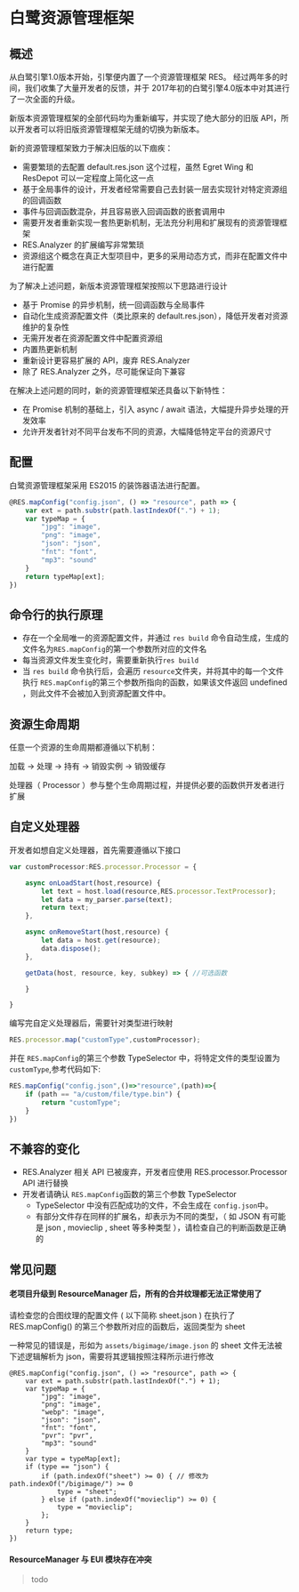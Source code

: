 # 白鹭资源管理框架

## 概述

从白鹭引擎1.0版本开始，引擎便内置了一个资源管理框架 RES。
经过两年多的时间，我们收集了大量开发者的反馈，并于 2017年初的白鹭引擎4.0版本中对其进行了一次全面的升级。

新版本资源管理框架的全部代码均为重新编写，并实现了绝大部分的旧版 API，所以开发者可以将旧版资源管理框架无缝的切换为新版本。

新的资源管理框架致力于解决旧版的以下痼疾：
* 需要繁琐的去配置 default.res.json 这个过程，虽然 Egret Wing 和 ResDepot 可以一定程度上简化这一点
* 基于全局事件的设计，开发者经常需要自己去封装一层去实现针对特定资源组的回调函数
* 事件与回调函数混杂，并且容易嵌入回调函数的嵌套调用中
* 需要开发者重新实现一套热更新机制，无法充分利用和扩展现有的资源管理框架
* RES.Analyzer 的扩展编写非常繁琐
* 资源组这个概念在真正大型项目中，更多的采用动态方式，而非在配置文件中进行配置


为了解决上述问题，新版本资源管理框架按照以下思路进行设计
* 基于 Promise 的异步机制，统一回调函数与全局事件
* 自动化生成资源配置文件（类比原来的 default.res.json），降低开发者对资源维护的复杂性
* 无需开发者在资源配置文件中配置资源组
* 内置热更新机制
* 重新设计更容易扩展的 API，废弃 RES.Analyzer 
* 除了 RES.Analyzer 之外，尽可能保证向下兼容

在解决上述问题的同时，新的资源管理框架还具备以下新特性：
* 在 Promise 机制的基础上，引入 async / await 语法，大幅提升异步处理的开发效率
* 允许开发者针对不同平台发布不同的资源，大幅降低特定平台的资源尺寸

## 配置

白鹭资源管理框架采用 ES2015 的装饰器语法进行配置。

```typescript
@RES.mapConfig("config.json", () => "resource", path => {
    var ext = path.substr(path.lastIndexOf(".") + 1);
    var typeMap = {
        "jpg": "image",
        "png": "image",
        "json": "json",
        "fnt": "font",
        "mp3": "sound"
    }
    return typeMap[ext];
})
```

## 命令行的执行原理
* 存在一个全局唯一的资源配置文件，并通过 ```res build``` 命令自动生成，生成的文件名为```RES.mapConfig```的第一个参数所对应的文件名
* 每当资源文件发生变化时，需要重新执行```res build```
* 当 ```res build``` 命令执行后，会遍历 ```resource```文件夹，并将其中的每一个文件执行 ```RES.mapConfig```的第三个参数所指向的函数，如果该文件返回 undefined ，则此文件不会被加入到资源配置文件中。


<a name="processor"></a>

## 资源生命周期

任意一个资源的生命周期都遵循以下机制：

加载 -> 处理 -> 持有 -> 销毁实例 -> 销毁缓存

处理器（ Processor ）参与整个生命周期过程，并提供必要的函数供开发者进行扩展


## 自定义处理器

开发者如想自定义处理器，首先需要遵循以下接口

```typescript
var customProcessor:RES.processor.Processor = {

    async onLoadStart(host,resource) {
        let text = host.load(resource,RES.processor.TextProcessor);
        let data = my_parser.parse(text);
        return text;
    },

    async onRemoveStart(host,resource) {
        let data = host.get(resource);
        data.dispose();
    },

    getData(host, resource, key, subkey) => { //可选函数

    }

}
```

编写完自定义处理器后，需要针对类型进行映射

```typescript
RES.processor.map("customType",customProcessor);
```
并在 ```RES.mapConfig```的第三个参数 TypeSelector 中，将特定文件的类型设置为 ```customType```,参考代码如下:

```typescript
RES.mapConfig("config.json",()=>"resource",(path)=>{
    if (path == "a/custom/file/type.bin") {
        return "customType";
    }
})
```



## 不兼容的变化

* RES.Analyzer 相关 API 已被废弃，开发者应使用 RES.processor.Processor API 进行替换
* 开发者请确认 ```RES.mapConfig```函数的第三个参数 TypeSelector
    * TypeSelector 中没有匹配成功的文件，不会生成在 ```config.json```中。
    * 有部分文件存在同样的扩展名，却表示为不同的类型，（ 如 JSON 有可能是 json , movieclip , sheet 等多种类型 ），请检查自己的判断函数是正确的


## 常见问题

#### 老项目升级到 ResourceManager 后，所有的合并纹理都无法正常使用了

请检查您的合图纹理的配置文件 ( 以下简称 sheet.json ) 在执行了 RES.mapConfig() 的第三个参数所对应的函数后，返回类型为 sheet 

一种常见的错误是，形如为 ``` assets/bigimage/image.json ``` 的 sheet 文件无法被下述逻辑解析为 json，需要将其逻辑按照注释所示进行修改

```
@RES.mapConfig("config.json", () => "resource", path => {
    var ext = path.substr(path.lastIndexOf(".") + 1);
    var typeMap = {
        "jpg": "image",
        "png": "image",
        "webp": "image",
        "json": "json",
        "fnt": "font",
        "pvr": "pvr",
        "mp3": "sound"
    }
    var type = typeMap[ext];
    if (type == "json") {
        if (path.indexOf("sheet") >= 0) { // 修改为 path.indexOf("/bigimage/") >= 0
            type = "sheet";
        } else if (path.indexOf("movieclip") >= 0) {
            type = "movieclip";
        };
    }
    return type;
})
```



#### ResourceManager 与 EUI 模块存在冲突

> todo
